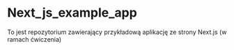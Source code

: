 # Next_js_example_app
To jest repozytorium zawierający przykładową aplikację ze strony Next.js (w ramach ćwiczenia)
